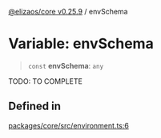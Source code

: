 [@elizaos/core v0.25.9](../index.md) / envSchema

# Variable: envSchema

> `const` **envSchema**: `any`

TODO: TO COMPLETE

## Defined in

[packages/core/src/environment.ts:6](https://github.com/elizaOS/eliza/blob/main/packages/core/src/environment.ts#L6)
